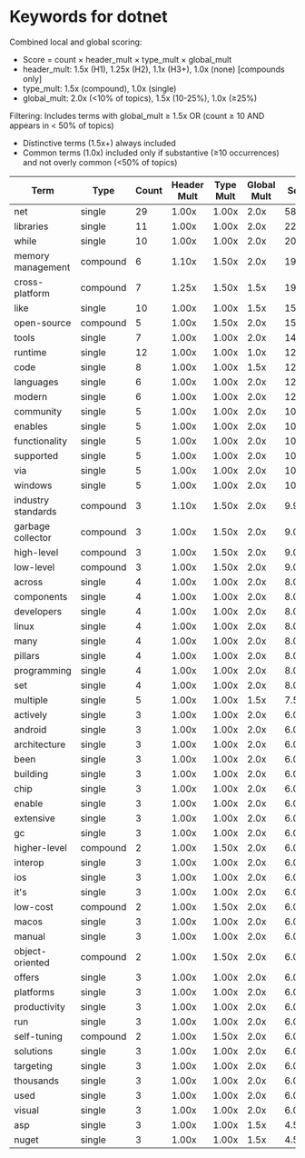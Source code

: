# Keywords for dotnet

Combined local and global scoring:
- Score = count × header_mult × type_mult × global_mult
- header_mult: 1.5x (H1), 1.25x (H2), 1.1x (H3+), 1.0x (none) [compounds only]
- type_mult: 1.5x (compound), 1.0x (single)
- global_mult: 2.0x (<10% of topics), 1.5x (10-25%), 1.0x (≥25%)

Filtering: Includes terms with global_mult ≥ 1.5x OR (count ≥ 10 AND appears in < 50% of topics)
- Distinctive terms (1.5x+) always included
- Common terms (1.0x) included only if substantive (≥10 occurrences) and not overly common (<50% of topics)

| Term | Type | Count | Header Mult | Type Mult | Global Mult | Score |
|------|------|-------|-------------|-----------|-------------|-------|
| net | single | 29 | 1.00x | 1.00x | 2.0x | 58.000 |
| libraries | single | 11 | 1.00x | 1.00x | 2.0x | 22.000 |
| while | single | 10 | 1.00x | 1.00x | 2.0x | 20.000 |
| memory management | compound | 6 | 1.10x | 1.50x | 2.0x | 19.800 |
| cross-platform | compound | 7 | 1.25x | 1.50x | 1.5x | 19.688 |
| like | single | 10 | 1.00x | 1.00x | 1.5x | 15.000 |
| open-source | compound | 5 | 1.00x | 1.50x | 2.0x | 15.000 |
| tools | single | 7 | 1.00x | 1.00x | 2.0x | 14.000 |
| runtime | single | 12 | 1.00x | 1.00x | 1.0x | 12.000 |
| code | single | 8 | 1.00x | 1.00x | 1.5x | 12.000 |
| languages | single | 6 | 1.00x | 1.00x | 2.0x | 12.000 |
| modern | single | 6 | 1.00x | 1.00x | 2.0x | 12.000 |
| community | single | 5 | 1.00x | 1.00x | 2.0x | 10.000 |
| enables | single | 5 | 1.00x | 1.00x | 2.0x | 10.000 |
| functionality | single | 5 | 1.00x | 1.00x | 2.0x | 10.000 |
| supported | single | 5 | 1.00x | 1.00x | 2.0x | 10.000 |
| via | single | 5 | 1.00x | 1.00x | 2.0x | 10.000 |
| windows | single | 5 | 1.00x | 1.00x | 2.0x | 10.000 |
| industry standards | compound | 3 | 1.10x | 1.50x | 2.0x | 9.900 |
| garbage collector | compound | 3 | 1.00x | 1.50x | 2.0x | 9.000 |
| high-level | compound | 3 | 1.00x | 1.50x | 2.0x | 9.000 |
| low-level | compound | 3 | 1.00x | 1.50x | 2.0x | 9.000 |
| across | single | 4 | 1.00x | 1.00x | 2.0x | 8.000 |
| components | single | 4 | 1.00x | 1.00x | 2.0x | 8.000 |
| developers | single | 4 | 1.00x | 1.00x | 2.0x | 8.000 |
| linux | single | 4 | 1.00x | 1.00x | 2.0x | 8.000 |
| many | single | 4 | 1.00x | 1.00x | 2.0x | 8.000 |
| pillars | single | 4 | 1.00x | 1.00x | 2.0x | 8.000 |
| programming | single | 4 | 1.00x | 1.00x | 2.0x | 8.000 |
| set | single | 4 | 1.00x | 1.00x | 2.0x | 8.000 |
| multiple | single | 5 | 1.00x | 1.00x | 1.5x | 7.500 |
| actively | single | 3 | 1.00x | 1.00x | 2.0x | 6.000 |
| android | single | 3 | 1.00x | 1.00x | 2.0x | 6.000 |
| architecture | single | 3 | 1.00x | 1.00x | 2.0x | 6.000 |
| been | single | 3 | 1.00x | 1.00x | 2.0x | 6.000 |
| building | single | 3 | 1.00x | 1.00x | 2.0x | 6.000 |
| chip | single | 3 | 1.00x | 1.00x | 2.0x | 6.000 |
| enable | single | 3 | 1.00x | 1.00x | 2.0x | 6.000 |
| extensive | single | 3 | 1.00x | 1.00x | 2.0x | 6.000 |
| gc | single | 3 | 1.00x | 1.00x | 2.0x | 6.000 |
| higher-level | compound | 2 | 1.00x | 1.50x | 2.0x | 6.000 |
| interop | single | 3 | 1.00x | 1.00x | 2.0x | 6.000 |
| ios | single | 3 | 1.00x | 1.00x | 2.0x | 6.000 |
| it's | single | 3 | 1.00x | 1.00x | 2.0x | 6.000 |
| low-cost | compound | 2 | 1.00x | 1.50x | 2.0x | 6.000 |
| macos | single | 3 | 1.00x | 1.00x | 2.0x | 6.000 |
| manual | single | 3 | 1.00x | 1.00x | 2.0x | 6.000 |
| object-oriented | compound | 2 | 1.00x | 1.50x | 2.0x | 6.000 |
| offers | single | 3 | 1.00x | 1.00x | 2.0x | 6.000 |
| platforms | single | 3 | 1.00x | 1.00x | 2.0x | 6.000 |
| productivity | single | 3 | 1.00x | 1.00x | 2.0x | 6.000 |
| run | single | 3 | 1.00x | 1.00x | 2.0x | 6.000 |
| self-tuning | compound | 2 | 1.00x | 1.50x | 2.0x | 6.000 |
| solutions | single | 3 | 1.00x | 1.00x | 2.0x | 6.000 |
| targeting | single | 3 | 1.00x | 1.00x | 2.0x | 6.000 |
| thousands | single | 3 | 1.00x | 1.00x | 2.0x | 6.000 |
| used | single | 3 | 1.00x | 1.00x | 2.0x | 6.000 |
| visual | single | 3 | 1.00x | 1.00x | 2.0x | 6.000 |
| asp | single | 3 | 1.00x | 1.00x | 1.5x | 4.500 |
| nuget | single | 3 | 1.00x | 1.00x | 1.5x | 4.500 |
